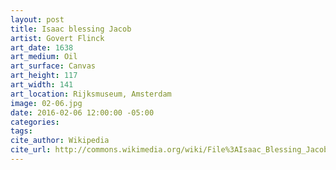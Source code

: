 ```yaml
---
layout: post
title: Isaac blessing Jacob
artist: Govert Flinck
art_date: 1638
art_medium: Oil
art_surface: Canvas
art_height: 117
art_width: 141
art_location: Rijksmuseum, Amsterdam
image: 02-06.jpg
date: 2016-02-06 12:00:00 -05:00
categories:
tags:
cite_author: Wikipedia
cite_url: http://commons.wikimedia.org/wiki/File%3AIsaac_Blessing_Jacob_-_Govert_Flinck.jpg
---
```

